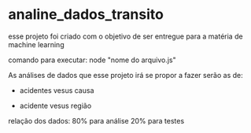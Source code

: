 # analine_dados_transito
esse projeto foi criado com o objetivo de ser entregue para a matéria de machine learning


comando para executar:
                node "nome do arquivo.js"


As análises de dados que esse projeto irá se propor a fazer serão as de:

 - acidentes vesus causa

  - acidente vesus região

relação dos dados: 
    80% para análise
    20% para testes

